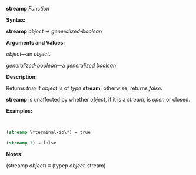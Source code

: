 **streamp** *Function* 



**Syntax:** 



**streamp** *object → generalized-boolean* 



**Arguments and Values:** 



*object*—an *object*. 



*generalized-boolean*—a *generalized boolean*. 



**Description:** 



Returns *true* if *object* is of *type* **stream**; otherwise, returns *false*. 



**streamp** is unaffected by whether *object*, if it is a *stream*, is *open* or closed. 



**Examples:**
```lisp
 

(streamp \*terminal-io\*) → true 

(streamp 1) → false 


```
**Notes:** 



(streamp *object*) *≡* (typep *object* ’stream) 







 



 



